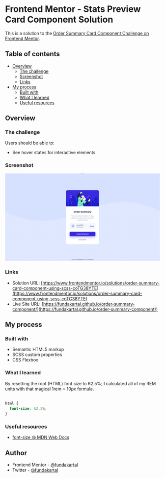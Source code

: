 # Frontend Mentor - Stats Preview Card Component Solution

This is a solution to the [Order Summary Card Component Challenge on Frontend Mentor](https://www.frontendmentor.io/challenges/order-summary-component-QlPmajDUj).

## Table of contents

- [Overview](#overview)
  - [The challenge](#the-challenge)
  - [Screenshot](#screenshot)
  - [Links](#links)
- [My process](#my-process)
  - [Built with](#built-with)
  - [What I learned](#what-i-learned)
  - [Useful resources](#useful-resources)

## Overview

### The challenge

Users should be able to:

- See hover states for interactive elements

### Screenshot

![screenshot](./images/screenshot.png)

### Links

- Solution URL: [https://www.frontendmentor.io/solutions/order-summary-card-component-using-scss-coTG38YTE](https://www.frontendmentor.io/solutions/order-summary-card-component-using-scss-coTG38YTE)
- Live Site URL: [https://fundakartal.github.io/order-summary-component/](https://fundakartal.github.io/order-summary-component/)

## My process

### Built with

- Semantic HTML5 markup
- SCSS custom properties
- CSS Flexbox

### What I learned

By resetting the root (HTML) font size to 62.5%; I calculated all of my REM units with that magical 1rem = 10px formula.

```css

html {
  font-size: 62.5%;
}

```

### Useful resources

- [font-size @ MDN Web Docs](https://developer.mozilla.org/en-US/docs/Web/CSS/font-size)

## Author

- Frontend Mentor - [@fundakartal](https://www.frontendmentor.io/profile/fundakartal)
- Twitter - [@fundakartal](https://twitter.com/fundakartaI)